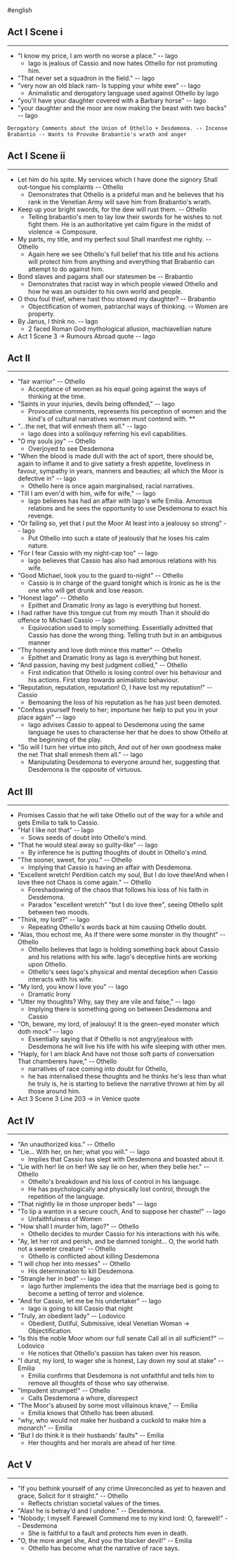 #english 
## Act I Scene i
---
- "I know my price, I am worth no worse a place." -- Iago
	- Iago is jealous of Cassio and now hates Othello for not promoting him. 
- "That never set a squadron in the field." -- Iago
- "very now an old black ram- Is tupping your white ewe" -- Iago
	- Animalistic and derogatory language used against Othello by Iago 
- "you'll have your daughter covered with a Barbary horse" -- Iago
- "your daughter and the moor are now making the beast with two backs" -- Iago

```
Derogatory Comments about the Union of Othello + Desdemona. -› Incense Brabantio -› Wants to Provoke Brabantio's wrath and anger
```

## Act I Scene ii
---
- Let him do his spite. My services which I have done the signory Shall out-tongue his complaints -- Othello
	- Demonstrates that Othello is a prideful man and he believes that his rank in the Venetian Army will save him from Brabantio's wrath. 
- Keep up your bright swords, for the dew will rust them. -- Othello
	- Telling brabantio's men to lay low their swords for he wishes to not fight them. He is an authoritative yet calm figure in the midst of violence -> Composure.
- My parts, my title, and my perfect soul Shall manifest me rightly. -- Othello
	- Again here we see Othello's full belief that his title and his actions will protect him from anything and everything that Brabantio can attempt to do against him. 
- Bond slaves and pagans shall our statesmen be -- Brabantio
	- Demonstrates that racist way in which people viewed Othello and how he was an outsider to his own world and people. 
- O thou foul thief, where hast thou stowed my daughter? -- Brabantio
	- Objectification of women, patriarchal ways of thinking. -› Women are property. 
- By Janus, I think no. -- Iago
	- 2 faced Roman God mythological allusion, machiavellian nature
- Act 1 Scene 3 -> Rumours Abroad quote -- Iago

## Act II 
---
- "fair warrior" -- Othello
	- Acceptance of women as his equal going against the ways of thinking at the time. 
- "Saints in your injuries, devils being offended," -- Iago
	- Provocative comments, represents his perception of women and the kind's of cultural narratives women must contend with. **
- "...the net, that will enmesh them all." -- Iago
	- Iago does into a soliloquy referring his evil capabilities. 
- "O my souls joy" -- Othello
	- Overjoyed to see Desdemona 
- "When the blood is made dull with the act of sport, there should be, again to inflame it and to give satiety a fresh appetite, loveliness in favour, sympathy in years, manners and beauties; all which the Moor is defective in" -- Iago
	- Othello here is once again marginalised, racial narratives. 
- "Till I am even'd with him, wife for wife," -- Iago
	- Iago believes has had an affair with Iago's wife Emilia. Amorous relations and he sees the opportunity to use Desdemona to exact his revenge. 
- "Or failing so, yet that I put the Moor At least into a jealousy so strong" -- Iago
	- Put Othello into such a state of jealously that he loses his calm nature. 
- "For I fear Cassio with my night-cap too" -- Iago
	- Iago believes that Cassio has also had amorous relations with his wife. 
- "Good Michael, look you to the guard to-night" -- Othello
	- Cassio is in charge of the guard tonight which is Ironic as he is the one who will get drunk and lose reason. 
- "Honest Iago" -- Othello
	- Epithet and Dramatic Irony as Iago is everything but honest.
- I had rather have this tongue cut from my mouth Than it should do offence to Michael Cassio -- Iago
	- Equivocation used to imply something. Essentially admitted that Cassio has done the wrong thing. Telling truth but in an ambiguous manner
- "Thy honesty and love doth mince this matter" -- Othello
	- Epithet and Dramatic Irony as Iago is everything but honest.
- "And passion, having my best judgment collied," -- Othello
	- First indication that Othello is losing control over his behaviour and his actions. First step towards animalistic behaviour. 
- "Reputation, reputation, reputation! O, I have lost my reputation!" -- Cassio
	- Bemoaning the loss of his reputation as he has just been demoted. 
- "Confess yourself freely to her; importune her help to put you in your place again" -- Iago
	- Iago advises Cassio to appeal to Desdemona using the same language he uses to characterise her that he does to show Othello at the beginning of the play. 
- "So will I turn her virtue into pitch, And out of her own goodness make the net That shall enmesh them all." -- Iago
	- Manipulating Desdemona to everyone around her, suggesting that Desdemona is the opposite of virtuous. 

## Act III 
---
- Promises Cassio that he will take Othello out of the way for a while and gets Emilia to talk to Cassio. 
- "Ha! I like not that" -- Iago
	- Sows seeds of doubt into Othello's mind. 
- "That he would steal away so guilty-like" -- Iago
	- By inference he is putting thoughts of doubt in Othello's mind. 
- "The sooner, sweet, for you." -- Othello
	- Implying that Cassio is having an affair with Desdemona. 
- "Excellent wretch! Perdition catch my soul, But I do love thee!And when I love thee not Chaos is come again." -- Othello
	- Foreshadowing of the chaos that follows his loss of his faith in Desdemona. 
	- Paradox "excellent wretch" "but I do love thee", seeing Othello split between two moods. 
- "Think, my lord?" -- Iago
	- Repeating Othello's words back at him causing Othello doubt.
- "Alas, thou echost me, As if there were some monster in thy thought" -- Othello
	- Othello believes that Iago is holding something back about Cassio and his relations with his wife. Iago's deceptive hints are working upon Othello. 
	- Othello's sees Iago's physical and mental deception when Cassio interacts with his wife. 
- "My lord, you know I love you" -- Iago
	- Dramatic Irony
- "Utter my thoughts? Why, say they are vile and false," -- Iago
	- Implying there is something going on between Desdemona and Cassio
- "Oh, beware, my lord, of jealousy! It is the green-eyed monster which doth mock" -- Iago
	- Essentially saying that if Othello is not angry/jealous with Desdemona he will live his life with his wife sleeping with other men. 
- "Haply, for I am black And have not those soft parts of conversation That chamberers have," -- Othello
	- narratives of race coming into doubt for Othello, 
	- he has internalised these thoughts and he thinks he's less than what he truly is, he is starting to believe the narrative thrown at him by all those around him.
- Act 3 Scene 3 Line 203 -> in Venice quote

## Act IV 
---
- "An unauthorized kiss." -- Othello
- "Lie... With her, on her; what you will." -- Iago
	- Implies that Cassio has slept with Desdemona and boasted about it. 
- "Lie with her! lie on her! We say lie on her, when  they belie her." -- Othello
	- Othello's breakdown and his loss of control in his language. 
	- He has psychologically and physically lost control, through the repetition of the language. 
- "That nightly lie in those unproper beds" -- Iago
- "To lip a wanton in a secure couch, And to suppose her chaste!" -- Iago
	- Unfaithfulness of Women 
- "How shall I murder him, Iago?" -- Othello
	- Othello decides to murder Cassio for his interactions with his wife. 
- "Ay, let her rot and perish, and be damned tonight... O, the world hath not a sweeter creature" -- Othello
	- Othello is conflicted about killing Desdemona
- "I will chop her into messes" -- Othello
	- His determination to kill Desdemona. 
- "Strangle her in bed" -- Iago
	- Iago further implements the idea that the marriage bed is going to become a setting of terror and violence. 
- "And for Cassio, let me be his undertaker" -- Iago
	- Iago is going to kill Cassio that night
- "Truly, an obedient lady" -- Lodovico
	- Obedient, Dutiful, Submissive, ideal Venetian Woman -> Objectification. 
- "Is this the noble Moor whom our full senate Call all in all sufficient?" -- Lodovico
	- He notices that Othello's passion has taken over his reason. 
- "I durst, my lord, to wager she is honest, Lay down my soul at stake" -- Emilia
	- Emilia confirms that Desdemona is not unfaithful and tells him to remove all thoughts of those who say otherwise. 
- "Impudent strumpet!" -- Othello
	- Calls Desdemona a whore, disrespect
- "The Moor's abused by some most villainous knave," -- Emilia
	- Emilia knows that Othello has been abused. 
- "why, who would not make her husband a cuckold to make him a monarch" -- Emilia
- "But I do think it is their husbands' faults" -- Emilia
	- Her thoughts and her morals are ahead of her time. 
## Act V
---
- "If you bethink yourself of any crime Unreconciled as yet to heaven and grace, Solicit for it straight." -- Othello
	- Reflects christian societal values of the times.  
- "Alas! he is betray'd and I undone." -- Desdemona. 
- "Nobody; I myself. Farewell Commend me to my kind lord: O, farewell!" -- Desdemona
	- She is faithful to a fault and protects him even in death. 
- "O, the more angel she, And you the blacker devil!" -- Emilia
	- Othello has become what the narrative of race says. 



